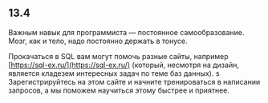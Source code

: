 ## 13.4

Важным навык для программиста — постоянное самообразование. Мозг, как и тело, надо постоянно держать в тонусе.

Прокачаться в SQL вам могут помочь разные сайты, например [https://sql-ex.ru/](https://sql-ex.ru/) (который, несмотря на дизайн, является кладезем интересных задач по теме баз данных).
s
Зарегистрируйтесь на этом сайте и начните тренироваться в написании запросов, а мы поможем научиться этому быстрее и приятнее.

